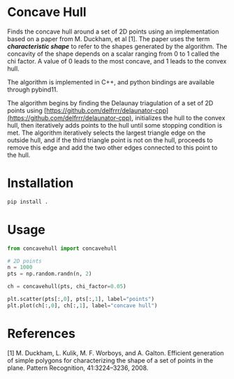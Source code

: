 # Concave Hull

Finds the concave hull around a set of 2D points using an implementation based on a paper from M. Duckham, et al [1]. The paper uses the term __*characteristic shape*__ to refer to the shapes generated by the algorithm. The concavity of the shape depends on a scalar ranging from 0 to 1 called the chi factor. A value of 0 leads to the most concave, and 1 leads to the convex hull.

The algorithm is implemented in C++, and python bindings are available through pybind11.

The algorithm begins by finding the Delaunay triagulation of a set of 2D points using [https://github.com/delfrrr/delaunator-cpp](https://github.com/delfrrr/delaunator-cpp), initializes the hull to the convex hull, then iteratively adds points to the hull until some stopping condition is met. The algorithm iteratively selects the largest triangle edge on the outside hull, and if the third triangle point is not on the hull, proceeds to remove this edge and add the two other edges connected to this point to the hull.

# Installation

``` bash
pip install .
```

# Usage

``` python
from concavehull import concavehull

# 2D points
n = 1000
pts = np.random.randn(n, 2)

ch = concavehull(pts, chi_factor=0.05)

plt.scatter(pts[:,0], pts[:,1], label="points")
plt.plot(ch[:,0], ch[:,1], label="concave hull")
```

# References
[1] M. Duckham, L. Kulik, M. F. Worboys, and A. Galton. Efficient generation of simple polygons for characterizing the shape of a set of points in the plane. Pattern Recognition, 41:3224–3236, 2008. 
